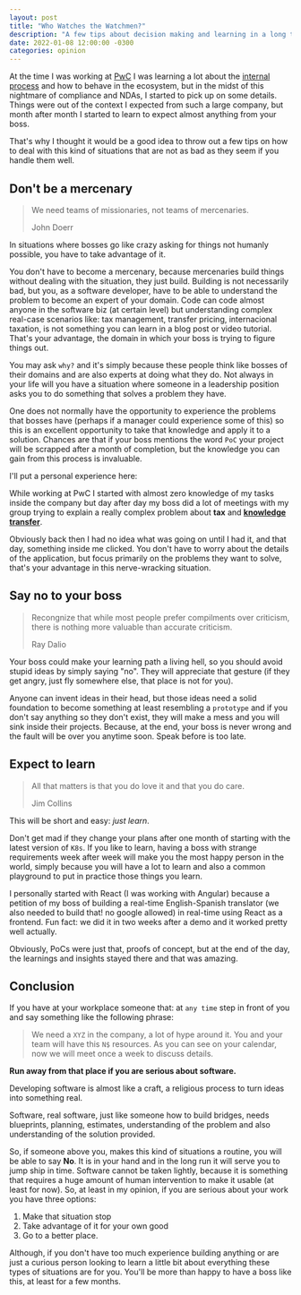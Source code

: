 ```yaml
---
layout: post
title: "Who Watches the Watchmen?"
description: "A few tips about decision making and learning in a long term career."
date: 2022-01-08 12:00:00 -0300
categories: opinion
---
```


At the time I was working at [PwC](www.pwc.com) I was learning a lot about the [internal process](https://www.investopedia.com/terms/b/bureaucracy.asp) and how to behave in the ecosystem, but in the midst of this nightmare of compliance and NDAs, I started to pick up on some details. Things were out of the context I expected from such a large company, but month after month I started to learn to expect almost anything from your boss.

That's why I thought it would be a good idea to throw out a few tips on how to deal with this kind of situations that are not as bad as they seem if you handle them well.

## Don't be a mercenary

> We need teams of missionaries, not teams of mercenaries.
>
> John Doerr

In situations where bosses go like crazy asking for things not humanly possible, you have to take advantage of it.

You don't have to become a mercenary, because mercenaries build things without dealing with the situation, they just build. Building is not necessarily bad, but you, as a software developer, have to be able to understand the problem to become an expert of your domain. Code can code almost anyone in the software biz (at certain level) but understanding complex real-case scenarios like: tax management, transfer pricing, internacional taxation, is not something you can learn in a blog post or video tutorial. That's your advantage, the domain in which your boss is trying to figure things out.

You may ask `why?` and it's simply because these people think like bosses of their domains and are also experts at doing what they do. Not always in your life will you have a situation where someone in a leadership position asks you to do something that solves a problem they have.

One does not normally have the opportunity to experience the problems that bosses have (perhaps if a manager could experience some of this) so this is an excellent opportunity to take that knowledge and apply it to a solution. Chances are that if your boss mentions the word `PoC` your project will be scrapped after a month of completion, but the knowledge you can gain from this process is invaluable.

I'll put a personal experience here:

While working at PwC I started with almost zero knowledge of my tasks inside the company but day after day my boss did a lot of meetings with my group trying to explain a really complex problem about **tax** and **[knowledge transfer](https://en.wikipedia.org/wiki/Knowledge_transfer)**.

Obviously back then I had no idea what was going on until I had it, and that day, something inside me clicked. You don't have to worry about the details of the application, but focus primarily on the problems they want to solve, that's your advantage in this nerve-wracking situation.

## Say no to your boss

> Recongnize that while most people prefer compilments over criticism,
> there is nothing more valuable than accurate criticism.
>
> Ray Dalio

Your boss could make your learning path a living hell, so you should avoid stupid ideas by simply saying "no". They will appreciate that gesture (if they get angry, just fly somewhere else, that place is not for you).

Anyone can invent ideas in their head, but those ideas need a solid foundation to become something at least resembling a `prototype` and if you don't say anything so they don't exist, they will make a mess and you will sink inside their projects. Because, at the end, your boss is never wrong and the fault will be over you anytime soon. Speak before is too late.

## Expect to learn

> All that matters is that you do love it and that you do care.
>
> Jim Collins

This will be short and easy: _just learn_.

Don't get mad if they change your plans after one month of starting with the latest version of `K8s`. If you like to learn, having a boss with strange requirements week after week will make you the most happy person in the world, simply because you will have a lot to learn and also a common playground to put in practice those things you learn.

I personally started with React (I was working with Angular) because a petition of my boss of building a real-time English-Spanish translator (we also needed to build that! no google allowed) in real-time using React as a frontend. Fun fact: we did it in two weeks after a demo and it worked pretty well actually.

Obviously, PoCs were just that, proofs of concept, but at the end of the day, the learnings and insights stayed there and that was amazing.

## Conclusion

If you have at your workplace someone that: at `any time` step in front of you and say something like the following phrase:

> We need a `XYZ` in the company, a lot of hype around it. You and your team will have this `N$` resources. As you can see on your calendar, now we will meet once a week to discuss details.

**Run away from that place if you are serious about software.**

Developing software is almost like a craft, a religious process to turn ideas into something real.

Software, real software, just like someone how to build bridges, needs blueprints, planning, estimates, understanding of the problem and also understanding of the solution provided.

So, if someone above you, makes this kind of situations a routine, you will be able to say **No**. It is in your hand and in the long run it will serve you to jump ship in time. Software cannot be taken lightly, because it is something that requires a huge amount of human intervention to make it usable (at least for now). So, at least in my opinion, if you are serious about your work you have three options:

1. Make that situation stop
2. Take advantage of it for your own good
3. Go to a better place.

Although, if you don't have too much experience building anything or are just a curious person looking to learn a little bit about everything these types of situations are for you. You'll be more than happy to have a boss like this, at least for a few months.
